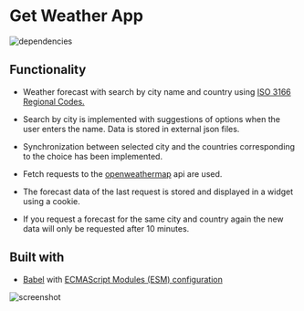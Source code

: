 # Get Weather App

![dependencies](https://user-images.githubusercontent.com/112722061/219881012-6a872400-d80a-489b-a9db-f9a9f62c6f82.png)

## Functionality

- Weather forecast with search by city name and country using [ISO 3166 Regional Codes.](https://github.com/lukes/ISO-3166-Countries-with-Regional-Codes)

- Search by city is implemented with suggestions of options when the user enters the name. Data is stored in external json files.

- Synchronization between selected city and the countries corresponding to the choice has been implemented.

- Fetch requests to the [openweathermap](https://openweathermap.org/api) api are used.

- The forecast data of the last request is stored and displayed in a widget using a cookie.

- If you request a forecast for the same city and country again the new data will only be requested after 10 minutes.

## Built with

- [Babel](https://babeljs.io/) with [ECMAScript Modules (ESM) configuration](https://babeljs.io/docs/en/babel-preset-env)

![screenshot](https://user-images.githubusercontent.com/112722061/219881032-1ee83d61-f008-4cb6-a8fb-5499670e5841.png)
